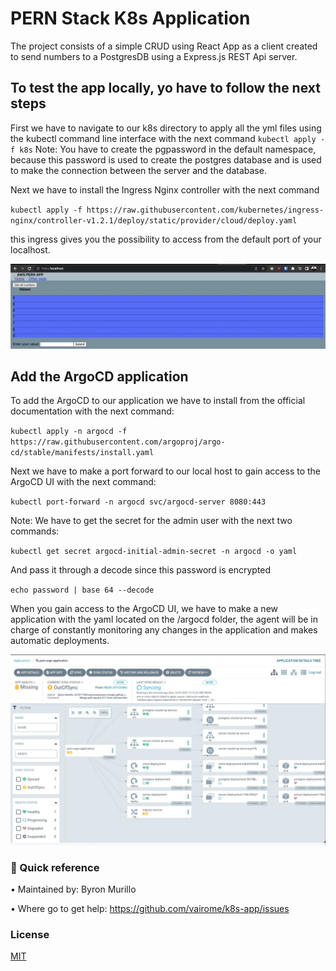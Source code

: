 # PERN Stack K8s Application

The project consists of a simple CRUD using React App as a client created to send numbers to a PostgresDB using a Express.js REST Api server.

## To test the app locally, yo have to follow the next steps 

First we have to navigate to our k8s directory to apply all the yml files using the kubectl command line interface with the next command `kubectl apply -f k8s`
Note: You have to create the pgpassword in the default namespace, because this password is used to create the postgres database and is used to make the connection between the server and the database.

Next we have to install the Ingress Nginx controller with the next command

`kubectl apply -f https://raw.githubusercontent.com/kubernetes/ingress-nginx/controller-v1.2.1/deploy/static/provider/cloud/deploy.yaml` 

this ingress gives you the possibility to access from the default port of your localhost.

![K8s App](/Pern.jpeg?raw=true "PERN Stack K8s App")

## Add the ArgoCD application

To add the ArgoCD to our application we have to install from the official documentation with the next command:

`kubectl apply -n argocd -f https://raw.githubusercontent.com/argoproj/argo-cd/stable/manifests/install.yaml`

Next we have to make a port forward to our local host to gain access to the ArgoCD UI with the next command:

`kubectl port-forward -n argocd svc/argocd-server 8080:443`

Note: We have to get the secret for the admin user with the next two commands:

`kubectl get secret argocd-initial-admin-secret -n argocd -o yaml`

And pass it through a decode since this password is encrypted

`echo password | base 64 --decode`

When you gain access to the ArgoCD UI, we have to make a new application with the yaml located on the /argocd folder, the agent will be in charge of constantly monitoring any changes in the application and makes automatic deployments.

![Argo App](/argo.jpeg?raw=true "Argo App")

### 🚀 Quick reference

•	Maintained by: Byron Murillo

•	Where go to get help: https://github.com/vairome/k8s-app/issues

### License

[MIT](https://choosealicense.com/licenses/mit/)
